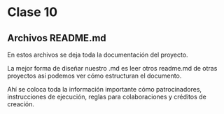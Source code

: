 # Clase 10 

## Archivos README.md

En estos archivos se deja toda la documentación del proyecto. 

La mejor forma de diseñar nuestro .md es leer otros readme.md de otras proyectos así podemos ver cómo estructuran el documento. 

Ahí se coloca toda la información importante cómo patrocinadores, instrucciones de ejecución, reglas para colaboraciones y créditos de creación. 